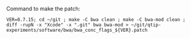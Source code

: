 Command to make the patch:

``` VER=0.7.15; cd ~/git ; make -C bwa clean ; make -C bwa-mod clean ; diff -rupN -x "Xcode" -x ".git" bwa bwa-mod > ~/git/qtip-experiments/software/bwa/bwa_conc_flags_${VER}.patch ```
